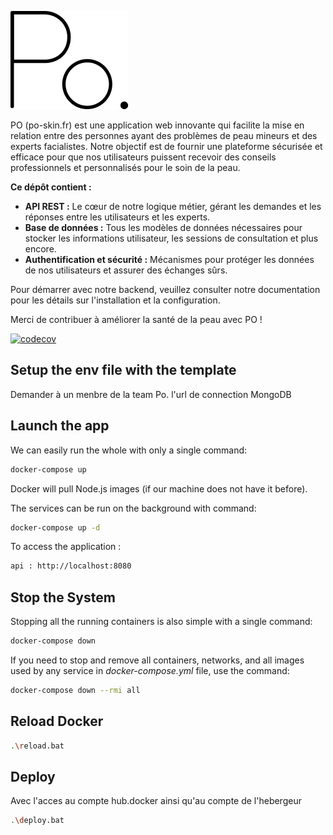 ![alt text](https://github.com/Mat0108/PoSkin/blob/master/public/images/logobig.png?raw=true)


PO (po-skin.fr) est une application web innovante qui facilite la mise en relation entre des personnes ayant des problèmes de peau mineurs et des experts facialistes. Notre objectif est de fournir une plateforme sécurisée et efficace pour que nos utilisateurs puissent recevoir des conseils professionnels et personnalisés pour le soin de la peau.

**Ce dépôt contient :**
- **API REST :** Le cœur de notre logique métier, gérant les demandes et les réponses entre les utilisateurs et les experts.
- **Base de données :** Tous les modèles de données nécessaires pour stocker les informations utilisateur, les sessions de consultation et plus encore.
- **Authentification et sécurité :** Mécanismes pour protéger les données de nos utilisateurs et assurer des échanges sûrs.

Pour démarrer avec notre backend, veuillez consulter notre documentation pour les détails sur l'installation et la configuration.

Merci de contribuer à améliorer la santé de la peau avec PO !




[![codecov](https://codecov.io/gh/Mat0108/Po-Skin-Back/graph/badge.svg?token=EOQU2XYOQ3)](https://codecov.io/gh/Mat0108/Po-Skin-Back)

## Setup the env file with the template
Demander à un menbre de la team Po. l'url de connection MongoDB
    
## Launch the app
We can easily run the whole with only a single command:

```bash
docker-compose up
```

Docker will pull Node.js images (if our machine does not have it before).

The services can be run on the background with command:
```bash
docker-compose up -d
```

To access the application :

```bash
api : http://localhost:8080
```


## Stop the System
Stopping all the running containers is also simple with a single command:
```bash
docker-compose down
```

If you need to stop and remove all containers, networks, and all images used by any service in <em>docker-compose.yml</em> file, use the command:
```bash
docker-compose down --rmi all
```


## Reload Docker
```bash
.\reload.bat
```

## Deploy
Avec l'acces au compte hub.docker ainsi qu'au compte de l'hebergeur
```bash
.\deploy.bat
```